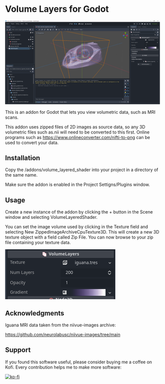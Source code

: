 # Volume Layers for Godot

![Shader in editor viewport](docs/editor_screenshot.png)

This is an addon for Godot that lets you view volumetric data, such as MRI scans.

This addon uses zipped files of 2D images as source data, so any 3D volumetric files such as.nii will need to be converted to this first.  Online programs such as https://www.onlineconverter.com/nifti-to-png can be used to convert your data.

## Installation

Copy the /addons/volume_layered_shader into your project in a directory of the same name.

Make sure the addon is enabled in the Project Settigns/Plugins window.

## Usage

Create a new instance of the addon by clicking the + button in the Scene window and selecting VolumeLayeredShader.

You can set the image volume used by clicking in the Texture field and selecting New ZippedImageArchiveCpuTexture3D.  This will create a new 3D texture object with a field called Zip File.  You can now browse to your zip file containing your texture data.

![Inspector shader](docs/volume_layer_inspector_panel.png)

## Acknowledgments

Iguana MRI data taken from the niivue-images archive:

https://github.com/neurolabusc/niivue-images/tree/main


## Support

If you found this software useful, please consider buying me a coffee on Kofi.  Every contribution helps me to make more software:

[![ko-fi](https://ko-fi.com/img/githubbutton_sm.svg)](https://ko-fi.com/Y8Y43J6OB)

